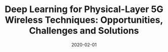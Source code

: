 ---
title: "Deep Learning for Physical-Layer 5G Wireless Techniques: Opportunities, Challenges and Solutions"
authors:
- Hongji Huang
- Song Guo
- Guan Gui
- Zhen Yang
- Jianhua Zhang
- Hikmet Sari
- Fumiyuki Adachi


date: "2020-02-01"
doi: "10.1109/MWC.2019.1900027"

# Publication type.
# 1 = Conference paper; 2 = Journal article;
# 3 = Preprint Paper; 4 = Report; 5 = Book; 6 = Book section;
# 7 = Thesis; 8 = Patent
publication_types: ["2"]

# Publication name and optional abbreviated publication name.
publication: "*IEEE Wireless Communications*"
publication_short: "(JCR-Q1)"

url_pdf: https://ieeexplore.ieee.org/document/8786074
# url_code: ''
# url_dataset: ''
# url_poster: ''
# url_project: ''
# url_slides: ''
# url_video: ''

---